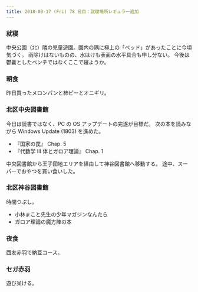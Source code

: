 ```yaml
---
title: 2018-08-17 (Fri) 78 日目：就寝場所レギュラー追加
---
```


### 就寝

中央公園（北）隣の児童遊園。園内の隅に極上の「ベッド」があったことに今頃気づく。
雨除けはないものの、水はけも表面の水平具合も申し分ない。
今後は鬱蒼としたベンチではなくここで寝ようか。

### 朝食

昨日買ったメロンパンと柿ピーとオニギリ。

### 北区中央図書館

今日は読書ではなく、PC の OS アップデートの完遂が目標だ。
次の本を読みながら Windows Update (1803) を進めた。

* 『国家の罠』 Chap. 5
* 『代数学 III 体とガロア理論』 Chap. 1

中央図書館から王子団地エリアを経由して神谷図書館へ移動する。
途中、スーパーでおやつを買い食いした。

### 北区神谷図書館

時間つぶし。

* 小林まこと先生の少年マガジンなんたら
* ガロア理論の魔方陣の本

### 夜食

西友赤羽で納豆コース。

### セガ赤羽

遊び呆ける。
